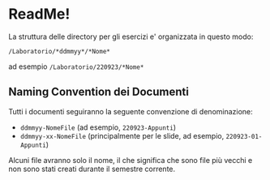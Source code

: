 # ReadMe!

La struttura delle directory per gli esercizi e' organizzata in questo modo:

```
/Laboratorio/*ddmmyy*/*Nome* 
```
ad esempio `/Laboratorio/220923/*Nome*`

## Naming Convention dei Documenti

Tutti i documenti seguiranno la seguente convenzione di denominazione:

- `ddmmyy-NomeFile` (ad esempio, `220923-Appunti`)
- `ddmmyy-xx-NomeFile` (principalmente per le slide, ad esempio, `220923-01-Appunti`)

Alcuni file avranno solo il nome, il che significa che sono file più vecchi e non sono stati creati durante il semestre corrente.

